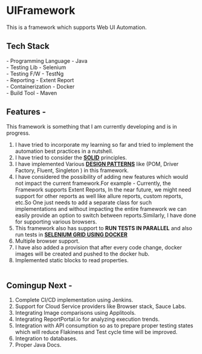 # UIFramework
This is a framework which supports Web UI Automation.<br>
## Tech Stack 
- Programming Language - Java <br>
- Testing Lib - Selenium <br>
- Testing F/W - TestNg <br>
- Reporting - Extent Report <br>
- Containerization - Docker <br>
- Build Tool - Maven <br>
## Features - 
This framework is something that I am currently developing and is in progress.<br>
1. I have tried to incorporate my learning so far and tried to implement the automation best practices in a nutshell. <br>
2. I have tried to consider the <b><u>SOLID</u></b> principles.<br>
3. I have implemented Various <b><u>DESIGN PATTERNS</u></b> like (POM, Driver Factory, Fluent, Singleton ) in this framework.<br>
4. I have considered the possibility of adding new features which would not impact the current framework.For example - Currently, the Framework supports Extent Reports, In the near future, we might need support for other reports as well like allure reports, custom reports, etc.So One just needs to add a separate class for such implementations and without impacting the entire framework we can easily provide an option to switch between reports.Similarly, I have done for supporting various browsers.<br>
5. This framework also has support to <b>RUN TESTS IN PARALLEL</b> and also run tests in <b><u>SELENIUM GRID USING DOCKER</u></b><br>
6. Multiple browser support.
7. I have also added a provision that after every code change, docker images will be created and pushed to the docker hub.<br>
8. Implemented static blocks to read properties.<br><br>
## Comingup Next - 
1. Complete CI/CD implementation using Jenkins.<br>
2. Support for Cloud Service providers like Browser stack, Sauce Labs.<br>
3. Integrating Image comparisons using Applitools.<br>
4. Integrating ReportPortal.io for analyzing execution trends.<br>
5. Integration with API consumption so as to prepare proper testing states which will reduce Flakiness and Test cycle time will be improved.<br>
6. Integration to databases.<br>
7. Proper Java Docs.
